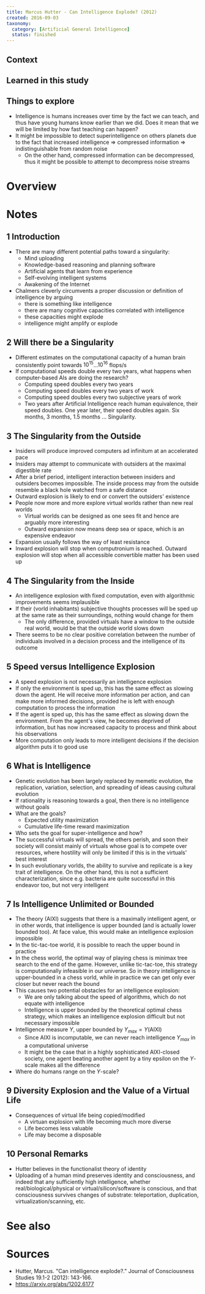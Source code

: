 ```yaml
---
title: Marcus Hutter - Can Intelligence Explode? (2012)
created: 2016-09-03
taxonomy:
  category: [Artificial General Intelligence]
  status: finished
---
```


## Context

## Learned in this study

## Things to explore
* Intelligence is humans increases over time by the fact we can teach, and thus have young humans know earlier than we did. Does it mean that we will be limited by how fast teaching can happen?
* It might be impossible to detect superintelligence on others planets due to the fact that increased intelligence => compressed information => indistinguishable from random noise
	* On the other hand, compressed information can be decompressed, thus it might be possible to attempt to decompress noise streams

# Overview

# Notes
## 1 Introduction
* There are many different potential paths toward a singularity:
	* Mind uploading
	* Knowledge-based reasoning and planning software
	* Artificial agents that learn from experience
	* Self-evolving intelligent systems
	* Awakening of the Internet
* Chalmers cleverly circumvents a proper discussion or definition of intelligence by arguing
	* there is something like intelligence
	* there are many cognitive capacities correlated with intelligence
	* these capacities might explode
	* intelligence might amplify or explode

## 2 Will there be a Singularity
* Different estimates on the computational capacity of a human brain consistently point towards $10^{15}$...$10^{16}$ flops/s
* If computational speeds double every two years, what happens when computer-based AIs are doing the research?
	* Computing speed doubles every two years
	* Computing speed doubles every two years of work
	* Computing speed doubles every two subjective years of work
	* Two years after Artificial Intelligence reach human equivalence, their speed doubles. One year later, their speed doubles again. Six months, 3 months, 1.5 months ... Singularity.

## 3 The Singularity from the Outside
* Insiders will produce improved computers ad infinitum at an accelerated pace
* Insiders may attempt to communicate with outsiders at the maximal digestible rate
* After a brief period, intelligent interaction between insiders and outsiders becomes impossible. The inside process may from the outside resemble a black hole watched from a safe distance
* Outward explosion is likely to end or convert the outsiders' existence
* People now more and more explore virtual worlds rather than new real worlds
	* Virtual worlds can be designed as one sees fit and hence are arguably more interesting
	* Outward expansion now means deep sea or space, which is an expensive endeavor
* Expansion usually follows the way of least resistance
* Inward explosion will stop when computronium is reached. Outward explosion will stop when all accessible convertible matter has been used up

## 4 The Singularity from the Inside
* An intelligence explosion with fixed computation, even with algorithmic improvements seems implausible
* If their (vorld inhabitants) subjective thoughts processes will be sped up at the same rate as their surroundings, nothing would change for them
	* The only difference, provided virtuals have a window to the outside real world, would be that the outside world slows down
* There seems to be no clear positive correlation between the number of individuals involved in a decision process and the intelligence of its outcome

## 5 Speed versus Intelligence Explosion
* A speed explosion is not necessarily an intelligence explosion
* If only the environment is sped up, this has the same effect as slowing down the agent. He will receive more information per action, and can make more informed decisions, provided he is left with enough computation to process the information
* If the agent is sped up, this has the same effect as slowing down the environment. From the agent's view, he becomes deprived of information, but has now increased capacity to process and think about his observations
* More computation only leads to more intelligent decisions if the decision algorithm puts it to good use

## 6 What is Intelligence
* Genetic evolution has been largely replaced by memetic evolution, the replication, variation, selection, and spreading of ideas causing cultural evolution
* If rationality is reasoning towards a goal, then there is no intelligence without goals
* What are the goals?
	* Expected utility maximization
	* Cumulative life-time reward maximization
* Who sets the goal for super-intelligence and how?
* The successful virtuals will spread, the others perish, and soon their society will consist mainly of virtuals whose goal is to compete over resources, where hostility will only be limited if this is in the virtuals' best interest
* In such evolutionary vorlds, the ability to survive and replicate is a key trait of intelligence. On the other hand, this is not a sufficient characterization, since e.g. bacteria are quite successful in this endeavor too, but not very intelligent

## 7 Is Intelligence Unlimited or Bounded
* The theory (AIXI) suggests that there is a maximally intelligent agent, or in other words, that intelligence is upper bounded (and is actually lower bounded too). At face value, this would make an intelligence explosion impossible
* In the tic-tac-toe world, it is possible to reach the upper bound in practice
* In the chess world, the optimal way of playing chess is minimax tree search to the end of the game. However, unlike tic-tac-toe, this strategy is computationally infeasible in our universe. So in theory intelligence is upper-bounded in a chess vorld, while in practice we can get only ever closer but never reach the bound
* This causes two potential obstacles for an intelligence explosion:
	* We are only talking about the speed of algorithms, which do not equate with intelligence
	* Intelligence is upper bounded by the theoretical optimal chess strategy, which makes an intelligence explosion difficult but not necessary impossible
* Intelligence measure $\Upsilon$, upper bounded by $\Upsilon_{max} = \Upsilon(\mathrm{AIXI})$
	* Since AIXI is incomputable, we can never reach intelligence $\Upsilon_{max}$ in a computational universe
	* It might be the case that in a highly sophisticated AIXI-closed society, one agent beating another agent by a tiny epsilon on the $\Upsilon$-scale makes all the difference
* Where do humans range on the $\Upsilon$-scale?

## 9 Diversity Explosion and the Value of a Virtual Life
* Consequences of virtual life being copied/modified
	* A virtuan explosion with life becoming much more diverse
	* Life becomes less valuable
	* Life may become a disposable

## 10 Personal Remarks
* Hutter believes in the functionalist theory of identity
* Uploading of a human mind preserves identity and consciousness, and indeed that any sufficiently high intelligence, whether real/biological/physical or virtual/silicon/software is conscious, and that consciousness survives changes of substrate: teleportation, duplication, virtualization/scanning, etc.

# See also

# Sources
* Hutter, Marcus. "Can intelligence explode?." Journal of Consciousness Studies 19.1-2 (2012): 143-166.
* https://arxiv.org/abs/1202.6177